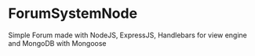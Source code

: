 # ForumSystemNode
Simple Forum made with NodeJS, ExpressJS, Handlebars for view engine and MongoDB with Mongoose
